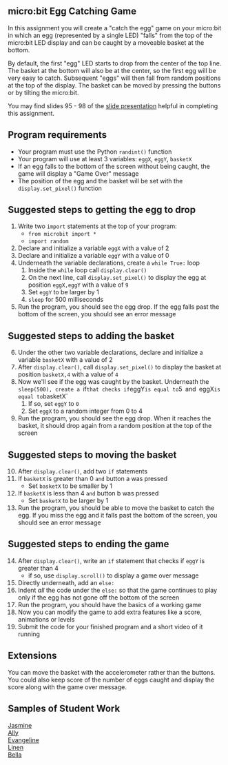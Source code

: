 micro:bit Egg Catching Game
--------------------
In this assignment you will create a "catch the egg" game on your micro:bit in which an egg (represented by a single LED) "falls" from the top of the micro:bit LED display and can be caught by a moveable basket at the bottom.

By default, the first "egg" LED starts to drop from the center of the top line. The basket at the bottom will also be at the center, so the first egg will be very easy to catch. Subsequent "eggs" will then fall from random positions at the top of the display. The basket can be moved by pressing the buttons or by tilting the micro:bit.

You may find slides 95 - 98 of the [slide presentation](https://docs.google.com/presentation/d/1aiGcnPn8uoCJdX8p7_qoI3Hh3_KOhUtFeB3Byw0tacA/edit?usp=sharing) helpful in completing this assignment.


Program requirements
-----------------
* Your program must use the Python `randint()` function
* Your program will use at least 3 variables: `eggX`, `eggY`, `basketX`
* If an egg falls to the bottom of the screen without being caught, the game will display a "Game Over" message
* The position of the egg and the basket will be set with the `display.set_pixel()` function

Suggested steps to getting the egg to drop
----------
1. Write two `import` statements at the top of your program:
    * `from microbit import *`
    * `import random`
2. Declare and initialize a variable `eggX` with a value of 2
3. Declare and initialize a variable `eggY` with a value of 0
4. Underneath the variable declarations, create a `while True:` loop
   1. Inside the `while` loop call `display.clear()`
   2. On the next line, call `display.set_pixel()` to display the egg at position `eggX,eggY` with a value of `9`
   3. Set `eggY` to be larger by 1
   4. `sleep` for 500 milliseconds
5. Run the program, you should see the egg drop. If the egg falls past the bottom of the screen, you should see an error message

Suggested steps to adding the basket
----------
6. Under the other two variable declarations, declare and initialize a variable `basketX` with a value of 2
7. After `display.clear()`, call `display.set_pixel()` to display the basket at position `basketX,4` with a value of `4`
8. Now we'll see if the egg was caught by the basket. Underneath the `sleep(500), create a `if` that checks if `eggY` is equal to `5` `and` `eggX` is equal to `basketX`
   1. If so, set `eggY` to `0`
   2. Set `eggX` to a random integer from 0 to 4
9. Run the program, you should see the egg drop. When it reaches the basket, it should drop again from a random position at the top of the screen

Suggested steps to moving the basket
----------
10. After `display.clear()`, add two `if` statements
11. If `basketX` is greater than 0 `and` button a was pressed
    * Set `basketX` to be smaller by 1
12. If `basketX` is less than 4 `and` button b was pressed
    * Set `basketX` to be larger by 1
13. Run the program, you should be able to move the basket to catch the egg. If you miss the egg and it falls past the bottom of the screen, you should see an error message

Suggested steps to ending the game
----------
14. After `display.clear()`, write an `if` statement that checks if `eggY` is greater than 4
    * if so, use `display.scroll()` to display a game over message
15. Directly underneath, add an `else:`
16. Indent *all* the code under the `else:` so that the game continues to play only if the egg has not gone off the bottom of the screen  
17. Run the program, you should have the basics of a working game
18. Now you can modify the game to add extra features like a score, animations or levels
19. Submit the code for your finished program and a short video of it running  
    
Extensions
----------
You can move the basket with the accelerometer rather than the buttons. You could also keep score of the number of eggs caught and display the score along with the game over message.

Samples of Student Work
----------
[Jasmine](JasmineEgg.gif)   
[Ally](AllyEgg.GIF)   
[Evangeline](Evangeline.png)   
[Linen](LinenEgg.GIF)   
[Bella](BellaEgg.gif)   
